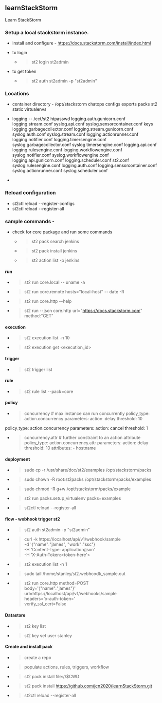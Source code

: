 ## learnStackStorm
Learn StackStorm

### Setup a local stackstorm instance. 
* Install and configure - https://docs.stackstorm.com/install/index.html

* to login
  * > st2 login st2admin <st2admin>

* to get token 
  * > st2 auth st2admin -p "st2admin"

### Locations
* container directory - /opt/stackstorm
chatops  configs  exports  packs  st2  static  virtualenvs

* logging  -- /ect/st2
htpasswd                   logging.auth.gunicorn.conf     logging.stream.conf           syslog.api.conf               syslog.sensorcontainer.conf
keys                       logging.garbagecollector.conf  logging.stream.gunicorn.conf  syslog.auth.conf              syslog.stream.conf
logging.actionrunner.conf  logging.notifier.conf          logging.timersengine.conf     syslog.garbagecollector.conf  syslog.timersengine.conf
logging.api.conf           logging.rulesengine.conf       logging.workflowengine.conf   syslog.notifier.conf          syslog.workflowengine.conf
logging.api.gunicorn.conf  logging.scheduler.conf         st2.conf                      syslog.rulesengine.conf
logging.auth.conf          logging.sensorcontainer.conf   syslog.actionrunner.conf      syslog.scheduler.conf


* 

### Reload configuration 
* st2ctl reload --register-configs
* st2ctl reload --register-all

### sample commands - 
* check for core package and run some commands 
  * > st2 pack search jenkins
  * > st2 pack install jenkins 
  * > st2 action list -p jenkins

#### run
  * > st2 run  core.local -- uname -a
  * > st2 run  core.remote hosts="local-host"  -- date -R
  * > st2 run core.http --help 

  * > st2 run --json core.http url="https://docs.stackstorm.com" method:"GET"
  
#### execution
  * > st2 execution list -n 10
  * > st2 execution get <execution_id>

#### trigger 
  * > st2 trigger list 

#### rule
  * > st2 rule list --pack=core

#### policy
  * > concurrency  # max instance can run concurrently
  policy_type: action.concurrency
  parameters:
    action: delay
    threshold: 10

  policy_type: action.concurrency
  parameters:
     action: cancel
     threshold: 1
  * > concurrency.attr  # further constraint to an action attribute
 policy_type: action.concurrency.attr
 parameters:
     action: delay
     threshold: 10
     attributes:
         - hostname


#### deployment
  * > sudo  cp -r  /usr/share/doc/st2/examples   /opt/stackstorm/packs
  * > sudo  chown  -R  root:st2packs  /opt/stackstorm/packs/examples
  * > sudo  chmod  -R g+w  /opt/stackstorm/packs/example

  * > st2 run packs.setup_virtualenv   packs=examples

  * > st2ctl reload --register-all 

#### flow  - webhook trigger st2
  * > st2 auth st2admin -p "st2admin"
  * > curl -k https://localhost/api/v1/webhook/sample  \
      -d '{"name":"james", "work":"ssc"} \
      -H 'Content-Type: application/json' \
      -H 'X-Auth-Token:<token-here'>
  * > st2 execution list -n 1
  * > sudo tail /home/stanley/st2.webhoodk_sample.out
  * > st2 run core.http  method=POST  \
      body='{"name":"james"}' \
      url=https://localhost/api/v1/webhooks/sample \
      headers='x-auth-token=<putTokenHere>' \
      verify_ssl_cert=False

#### Datastore
* > st2 key list 
* > st2 key set user stanley


####  Create and install pack
* >  create a repo
* >  populate actions, rules, triggers, workflow
* >  st2 pack install file://$CWD
* >  st2 pack install https://github.com/jcn2020/learnStackStorm.git 
* >  st2ctl reload --register-all